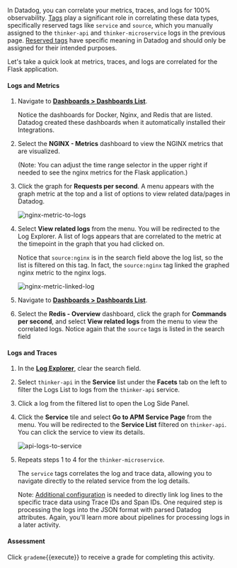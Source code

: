 In Datadog, you can correlate your metrics, traces, and logs for 100% observability. <a href="https://docs.datadoghq.com/getting_started/tagging/" target="_blank">Tags</a> play a significant role in correlating these data types, specifically reserved tags like `service` and `source`, which you manually assigned to the `thinker-api` and `thinker-microservice` logs in the previous page. <a href="https://docs.datadoghq.com/getting_started/tagging/" target="_blank">Reserved tags</a> have specific meaning in Datadog and should only be assigned for their intended purposes.

Let's take a quick look at metrics, traces, and logs are correlated for the Flask application.

#### Logs and Metrics
1. Navigate to <a href="https://app.datadoghq.com/dashboard/lists" target="_datadog">**Dashboards > Dashboards List**</a>. 

    Notice the dashboards for Docker, Nginx, and Redis that are listed. Datadog created these dashboards when it automatically installed their Integrations.

2. Select the **NGINX - Metrics** dashboard to view the NGINX metrics that are visualized. 

    (Note: You can adjust the time range selector in the upper right if needed to see the nginx metrics for the Flask application.)

3. Click the graph for **Requests per second**. A menu appears with the graph metric at the top and a list of options to view related data/pages in Datadog. 

    ![nginx-metric-to-logs](collectlogs/assets/nginx-metric-to-logs.png)

4. Select **View related logs** from the menu. You will be redirected to the Log Explorer. A list of logs appears that are correlated to the metric at the timepoint in the graph that you had clicked on.

    Notice that `source:nginx` is in the search field above the log list, so the list is filtered on this tag. In fact, the `source:nginx` tag linked the graphed nginx metric to the nginx logs.

    ![nginx-metric-linked-log](collectlogs/assets/nginx-metric-linked-log.png)

5. Navigate to <a href="https://app.datadoghq.com/dashboard/lists" target="_datadog">**Dashboards > Dashboards List**</a>.

6. Select the **Redis - Overview** dashboard, click the graph for **Commands per second**, and select **View related logs** from the menu to view the correlated logs. Notice again that the `source` tags is listed in the search field

#### Logs and Traces

1. In the <a href="https://app.datadoghq.com/logs" target="_datadog">**Log Explorer**</a>, clear the search field. 

2. Select `thinker-api` in the **Service** list under the **Facets** tab on the left to filter the Logs List to logs from the `thinker-api` service.

3. Click a log from the filtered list to open the Log Side Panel.

4. Click the **Service** tile and select **Go to APM Service Page** from the menu. You will be redirected to the **Service List** filtered on `thinker-api`. You can click the service to view its details. 

    ![api-logs-to-service](collectlogs/assets/api-logs-to-service.png)

5. Repeats steps 1 to 4 for the `thinker-microservice`.

    The `service` tags correlates the log and trace data, allowing you to navigate directly to the related service from the log details.

    Note: <a href="https://docs.datadoghq.com/tracing/connect_logs_and_traces/" target="_blank">Additional configuration</a> is needed to directly link log lines to the specific trace data using Trace IDs and Span IDs. One required step is processing the logs into the JSON format with parsed Datadog attributes. Again, you'll learn more about pipelines for processing logs in a later activity.


#### Assessment

Click `grademe`{{execute}} to receive a grade for completing this activity.


